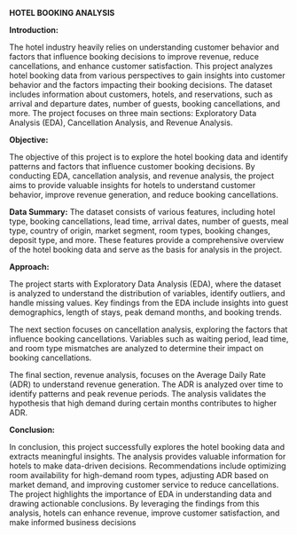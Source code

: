 **HOTEL BOOKING ANALYSIS**

**Introduction:**

The hotel industry heavily relies on understanding customer behavior and factors that influence booking decisions to improve revenue, reduce cancellations, and enhance customer satisfaction. This project analyzes hotel booking data from various perspectives to gain insights into customer behavior and the factors impacting their booking decisions. The dataset includes information about customers, hotels, and reservations, such as arrival and departure dates, number of guests, booking cancellations, and more. The project focuses on three main sections: Exploratory Data Analysis (EDA), Cancellation Analysis, and Revenue Analysis.

**Objective:**

The objective of this project is to explore the hotel booking data and identify patterns and factors that influence customer booking decisions. By conducting EDA, cancellation analysis, and revenue analysis, the project aims to provide valuable insights for hotels to understand customer behavior, improve revenue generation, and reduce booking cancellations.

**Data Summary:**
The dataset consists of various features, including hotel type, booking cancellations, lead time, arrival dates, number of guests, meal type, country of origin, market segment, room types, booking changes, deposit type, and more. These features provide a comprehensive overview of the hotel booking data and serve as the basis for analysis in the project.

**Approach:**

The project starts with Exploratory Data Analysis (EDA), where the dataset is analyzed to understand the distribution of variables, identify outliers, and handle missing values. Key findings from the EDA include insights into guest demographics, length of stays, peak demand months, and booking trends.

The next section focuses on cancellation analysis, exploring the factors that influence booking cancellations. Variables such as waiting period, lead time, and room type mismatches are analyzed to determine their impact on booking cancellations.

The final section, revenue analysis, focuses on the Average Daily Rate (ADR) to understand revenue generation. The ADR is analyzed over time to identify patterns and peak revenue periods. The analysis validates the hypothesis that high demand during certain months contributes to higher ADR.

**Conclusion:**

In conclusion, this project successfully explores the hotel booking data and extracts meaningful insights. The analysis provides valuable information for hotels to make data-driven decisions. Recommendations include optimizing room availability for high-demand room types, adjusting ADR based on market demand, and improving customer service to reduce cancellations. The project highlights the importance of EDA in understanding data and drawing actionable conclusions. By leveraging the findings from this analysis, hotels can enhance revenue, improve customer satisfaction, and make informed business decisions

